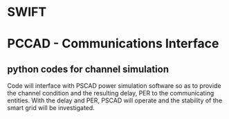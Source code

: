 # SWIFT
# PCCAD - Communications Interface

## python codes for channel simulation

Code will interface with PSCAD power simulation software so as to provide the channel condition and the resulting delay, PER to the communicating entities. With the delay and PER, PSCAD will operate and the stability of the smart grid will be investigated.

